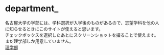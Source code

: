 # department_
名古屋大学の学部には、学科選択が入学後のものがあるので、志望学科を他の人に知らせるときにこのサイトが使えると思います。<br>
チェックボックスを選択したあとにスクリーンショットを撮ることで使えます。<br>
まだ理学部しか用意していません。<br>
<a href="science">理学部</a>
